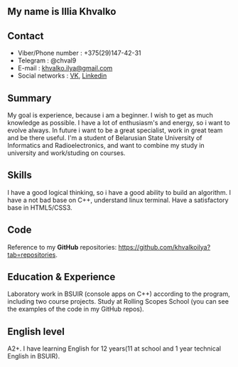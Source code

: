 ## My name is Illia Khvalko
## Contact
* Viber/Phone number : +375(29)147-42-31
* Telegram : @chval9
* E-mail : khvalko.ilya@gmail.com
* Social networks : [VK](https://vk.com/chval9), [Linkedin](https://www.linkedin.com/in/ilya-khvalko-1b8ab2174/)
## Summary
My goal is experience, because i am a beginner.
I wish to get as much knowledge as possible. I have a lot of enthusiasm's and energy, so i want to evolve always. In future i want to be a great specialist, work in great team and be there useful. I'm a student of Belarusian State University of Informatics and Radioelectronics, and want to combine my study in university and work/studing on courses.
## Skills 
I have a good logical thinking, so i have a good ability to build an algorithm. I have a not bad base on C++, understand linux terminal. Have a satisfactory base in HTML5/CSS3.
## Code 
Reference to my **GitHub** repositories: https://github.com/khvalkoilya?tab=repositories.
## Education & Experience
Laboratory work in BSUIR (console apps on C++) according to the program, including 
two course projects. Study at Rolling Scopes School (you can see the examples of the code in my GitHub repos).
## English level
A2+. I have learning English for 12 years(11 at school and 1 year technical English in BSUIR).

